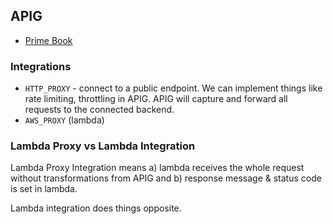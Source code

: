 ## APIG

- [Prime Book](https://www.alexdebrie.com/posts/api-gateway-elements/#roadmap-the-three-basic-parts)

### Integrations

- `HTTP_PROXY` - connect to a public endpoint. We can implement things like rate limiting, throttling in APIG. APIG will capture and forward
all requests to the connected backend.
- `AWS_PROXY` (lambda)

### Lambda Proxy vs Lambda Integration

Lambda Proxy Integration means a) lambda receives the whole request without transformations from APIG and b) response message & status code is set in lambda.

Lambda integration does things opposite.
